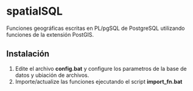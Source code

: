 # spatialSQL
Funciones geográficas escritas en PL/pgSQL de PostgreSQL utilizando funciones de la extensión PostGIS.
## Instalación
1. Edite el archivo **config.bat** y configure los parametros de la base de datos y ubiación de archivos.
2. Importe/actualize las funciones ejecutando el script **import_fn.bat** 

